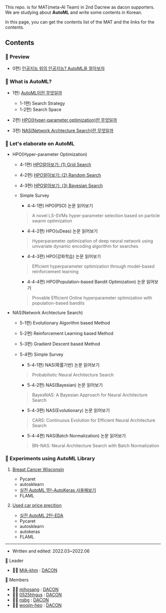 This repo. is for MAT(meta-AI Team) in 2nd Dacrew as dacon supporters.
We are studying about __AutoML__ and write some contents in Korean.

In this page, you can get the contents list of the MAT and the links for the contents.

## Contents

### :gem: Preview

- 0편) [인공지능 위의 인공지능? AutoML을 알아보자](https://dacon.io/codeshare/4760?utm_source=dacrew&utm_medium=197941&utm_campaign=dacrew_2)

### :gem: What is AutoML?

- 1편) [AutoML이란 무엇일까](https://dacon.io/codeshare/4844?utm_source=dacrew&utm_medium=197941&utm_campaign=dacrew_2)

  - 1-1편) Search Strategy
  - 1-2편) Search Space

- 2편) [HPO(Hyper-parameter optimization)란 무엇일까](https://dacon.io/codeshare/4863?utm_source=dacrew&utm_medium=197941&utm_campaign=dacrew_2)
- 3편) [NAS(Network Archtecture Search)란 무엇일까](https://dacon.io/codeshare/4879?utm_source=dacrew&utm_medium=197941&utm_campaign=dacrew_2)

### :gem: Let's elaborate on AutoML

- HPO(Hyper-parameter Optimization)

  - 4-1편) [HPO알아보기: (1) Grid Search](https://dacon.io/codeshare/4922?utm_source=dacrew&utm_medium=197941&utm_campaign=dacrew_2)
  - 4-2편) [HPO알아보기: (2) Random Search](https://dacon.io/codeshare/5122?utm_source=dacrew&utm_medium=197941&utm_campaign=dacrew_2)
  - 4-3편) [HPO알아보기: (3) Bayesian Search](https://dacon.io/codeshare/5125?utm_source=dacrew&utm_medium=197941&utm_campaign=dacrew_2)
  - Simple Survey
  
    - 4-4-1편) HPO(PSO) 논문 읽어보기
    > A novel LS-SVMs hyper-parameter selection based on particle swarm optimization 
    - 4-4-2편) HPO(uDeas) 논문 읽어보기
    > Hyperparameter optimization of deep neural network using univariate dynamic encoding algorithm for searches
    - 4-4-3편) HPO(강화학습) 논문 읽어보기
    > Efficient hyperparameter optimization through model-based reinforcement learning
    - 4-4-4편) HPO(Population-based Bandit Optimization) 논문 읽어보기
    > Provable Efficient Online hyperparameter optimization with population-based bandits

- NAS(Network Archtecture Search)

  - 5-1편) Evolutionary Algorithm based Method
  - 5-2편) Reinforcement Learning based Method
  - 5-3편) Gradient Descent based Method
  - 5-4편) Simple Survey

    - 5-4-1편) NAS(확률기반) 논문 읽어보기
    > Probabilistic Neural Architecture Search
    - 5-4-2편) NAS(Bayesian) 논문 읽어보기
    > BayesNAS: A Bayesian Approach for Neural Architecture Search
    - 5-4-3편) NAS(Evolutionary) 논문 읽어보기
    > CARS: Continuous Evolution for Efficient Neural Architecture Search
    - 5-4-4편) NAS(Batch Normalization) 논문 읽어보기
    > BN-NAS: Neural Architecture Search with Batch Normalization
  
### :gem: Experiments using AutoML Library


1. [Breast Cancer Wisconsin](https://www.kaggle.com/datasets/uciml/breast-cancer-wisconsin-data)

    - Pycaret
    - autosklearn
    - [실전 AutoML 1탄-AutoKeras 사용해보기](https://dacon.io/codeshare/5126?utm_source=dacrew&utm_medium=197941&utm_campaign=dacrew_2)
    - FLAML

2. [Used car price precition](https://dacon.io/competitions/official/235901/overview/description)
    - [실전 AutoML 2탄-EDA](https://dacon.io/competitions/official/235901/codeshare/5097?utm_source=dacrew&utm_medium=197941&utm_campaign=dacrew_2)
    - Pycaret
    - autosklearn
    - autokeras
    - FLAML


---

- Written and edited: 2022.03~2022.06

:seedling: Leader

  -  :woman_pilot: [MIA-khm](https://github.com/MIA-khm) : [DACON](https://dacon.io/myprofile/197941/home)

:seedling: Members

  - :man_student: [mihosang](https://github.com/mihosang) : [DACON](https://dacon.io/myprofile/63929/home)
  - :woman_student: [0525hhgus](https://github.com/0525hhgus) : [DACON](https://dacon.io/myprofile/315471/home)
  - :woman_student: [nsbg](https://github.com/nsbg) : [DACON](https://dacon.io/myprofile/407317/home)
  - :woman_student: [woojin-heo](https://github.com/woojin-heo) : [DACON](https://dacon.io/myprofile/424584/home)
  
